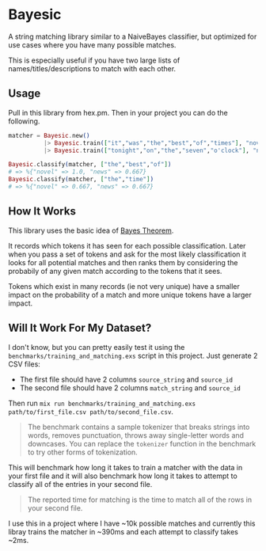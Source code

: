 # Bayesic

A string matching library similar to a NaiveBayes classifier, but optimized for use cases where you have many possible matches.

This is especially useful if you have two large lists of names/titles/descriptions to match with each other.

## Usage

Pull in this library from hex.pm. Then in your project you can do the following.

```elixir
matcher = Bayesic.new()
          |> Bayesic.train(["it","was","the","best","of","times"], "novel")
          |> Bayesic.train(["tonight","on","the","seven","o'clock"], "news")

Bayesic.classify(matcher, ["the","best","of"])
# => %{"novel" => 1.0, "news" => 0.667}
Bayesic.classify(matcher, ["the","time"])
# => %{"novel" => 0.667, "news" => 0.667}
```

## How It Works

This library uses the basic idea of [Bayes Theorem](https://en.wikipedia.org/wiki/Bayes%27_theorem).

It records which tokens it has seen for each possible classification. Later when you pass a set of tokens and ask for the most likely classification it looks for all potential matches and then ranks them by considering the probabily of any given match according to the tokens that it sees.

Tokens which exist in many records (ie not very unique) have a smaller impact on the probability of a match and more unique tokens have a larger impact.

## Will It Work For My Dataset?

I don't know, but you can pretty easily test it using the `benchmarks/training_and_matching.exs` script in this project.
Just generate 2 CSV files:

* The first file should have 2 columns `source_string` and `source_id`
* The second file should have 2 columns `match_string` and `source_id`

Then run `mix run benchmarks/training_and_matching.exs path/to/first_file.csv path/to/second_file.csv`.

> The benchmark contains a sample tokenizer that breaks strings into words, removes punctuation, throws away single-letter words and downcases. You can replace the `tokenizer` function in the benchmark to try other forms of tokenization.

This will benchmark how long it takes to train a matcher with the data in your first file and it will also benchmark how long it takes to attempt to classify all of the entries in your second file.

> The reported time for matching is the time to match all of the rows in your second file.

I use this in a project where I have ~10k possible matches and currently this libray trains the matcher in ~390ms and each attempt to classify takes ~2ms.
